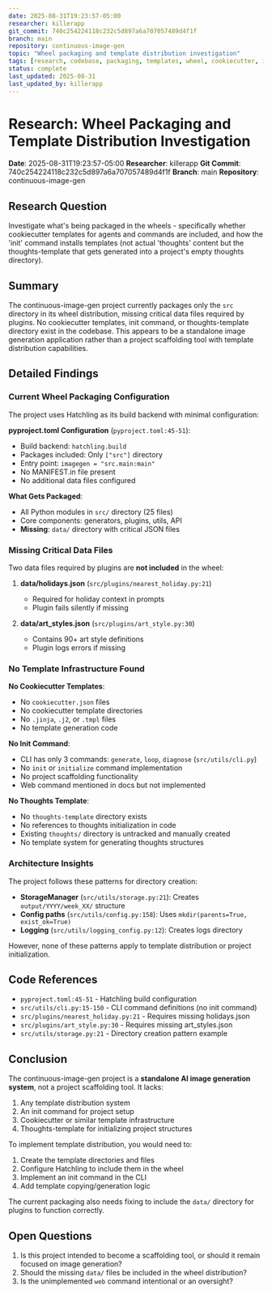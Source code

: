 ```yaml
---
date: 2025-08-31T19:23:57-05:00
researcher: killerapp
git_commit: 740c254224118c232c5d897a6a707057489d4f1f
branch: main
repository: continuous-image-gen
topic: "Wheel packaging and template distribution investigation"
tags: [research, codebase, packaging, templates, wheel, cookiecutter, init]
status: complete
last_updated: 2025-08-31
last_updated_by: killerapp
---
```


# Research: Wheel Packaging and Template Distribution Investigation

**Date**: 2025-08-31T19:23:57-05:00
**Researcher**: killerapp
**Git Commit**: 740c254224118c232c5d897a6a707057489d4f1f
**Branch**: main
**Repository**: continuous-image-gen

## Research Question
Investigate what's being packaged in the wheels - specifically whether cookiecutter templates for agents and commands are included, and how the 'init' command installs templates (not actual 'thoughts' content but the thoughts-template that gets generated into a project's empty thoughts directory).

## Summary
The continuous-image-gen project currently packages only the `src` directory in its wheel distribution, missing critical data files required by plugins. No cookiecutter templates, init command, or thoughts-template directory exist in the codebase. This appears to be a standalone image generation application rather than a project scaffolding tool with template distribution capabilities.

## Detailed Findings

### Current Wheel Packaging Configuration

The project uses Hatchling as its build backend with minimal configuration:

**pyproject.toml Configuration** (`pyproject.toml:45-51`):
- Build backend: `hatchling.build`
- Packages included: Only `["src"]` directory
- Entry point: `imagegen = "src.main:main"`
- No MANIFEST.in file present
- No additional data files configured

**What Gets Packaged**:
- All Python modules in `src/` directory (25 files)
- Core components: generators, plugins, utils, API
- **Missing**: `data/` directory with critical JSON files

### Missing Critical Data Files

Two data files required by plugins are **not included** in the wheel:

1. **data/holidays.json** (`src/plugins/nearest_holiday.py:21`)
   - Required for holiday context in prompts
   - Plugin fails silently if missing

2. **data/art_styles.json** (`src/plugins/art_style.py:30`)
   - Contains 90+ art style definitions
   - Plugin logs errors if missing

### No Template Infrastructure Found

**No Cookiecutter Templates**:
- No `cookiecutter.json` files
- No cookiecutter template directories
- No `.jinja`, `.j2`, or `.tmpl` files
- No template generation code

**No Init Command**:
- CLI has only 3 commands: `generate`, `loop`, `diagnose` (`src/utils/cli.py`)
- No `init` or `initialize` command implementation
- No project scaffolding functionality
- Web command mentioned in docs but not implemented

**No Thoughts Template**:
- No `thoughts-template` directory exists
- No references to thoughts initialization in code
- Existing `thoughts/` directory is untracked and manually created
- No template system for generating thoughts structures

### Architecture Insights

The project follows these patterns for directory creation:
- **StorageManager** (`src/utils/storage.py:21`): Creates `output/YYYY/week_XX/` structure
- **Config paths** (`src/utils/config.py:158`): Uses `mkdir(parents=True, exist_ok=True)`
- **Logging** (`src/utils/logging_config.py:12`): Creates logs directory

However, none of these patterns apply to template distribution or project initialization.

## Code References
- `pyproject.toml:45-51` - Hatchling build configuration
- `src/utils/cli.py:15-150` - CLI command definitions (no init command)
- `src/plugins/nearest_holiday.py:21` - Requires missing holidays.json
- `src/plugins/art_style.py:30` - Requires missing art_styles.json
- `src/utils/storage.py:21` - Directory creation pattern example

## Conclusion

The continuous-image-gen project is a **standalone AI image generation system**, not a project scaffolding tool. It lacks:
1. Any template distribution system
2. An init command for project setup
3. Cookiecutter or similar template infrastructure
4. Thoughts-template for initializing project structures

To implement template distribution, you would need to:
1. Create the template directories and files
2. Configure Hatchling to include them in the wheel
3. Implement an init command in the CLI
4. Add template copying/generation logic

The current packaging also needs fixing to include the `data/` directory for plugins to function correctly.

## Open Questions
1. Is this project intended to become a scaffolding tool, or should it remain focused on image generation?
2. Should the missing `data/` files be included in the wheel distribution?
3. Is the unimplemented `web` command intentional or an oversight?
